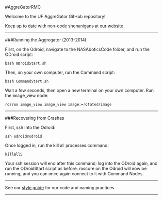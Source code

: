 #AggreGatorRMC

Welcome to the UF AggreGator GitHub repository!

Keep up to date with non-code shenanigans at [our website](http://www.ufaggregator.com "UF Aggregator Official Homepage")

----------------------------------------------------------

###Running the Aggregator (2013-2014)

First, on the Odroid, navigate to the NASAboticsCode folder, and run the ODroid script:
```
bash ODroidStart.sh
```

Then, on your own computer, run the Command script:

```
bash CommandStart.sh
```

Wait a few seconds, then open a new terminal on your own computer. Run the image_view node:

```
rosrun image_view image_view image:=rotated/image 
```
----------------------------------------------------------

###Recovering from Crashes


First, ssh into the Odroid:

```
ssh odroid@odroid
```

Once logged in, run the kill all processes command:
```
killall5
```

Your ssh session will end after this command; log into the ODroid again, and run the ODroidStart script as before. 
roscore on the Odroid will now be running, and you can once again connect to it with Command Nodes.  

----------------------------------------------------------

See our [style guide](https://github.com/uf-aggregator/AggreGatorRMC/tree/master/Getting_Started/Style_Guide "UF Aggregator Style Guide") for our code and naming practices

----------------------------------------------------------

